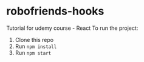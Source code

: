 # robofriends-hooks
Tutorial for udemy course - React
To run the project:

1. Clone this repo
2. Run `npm install`
3. Run `npm start`

